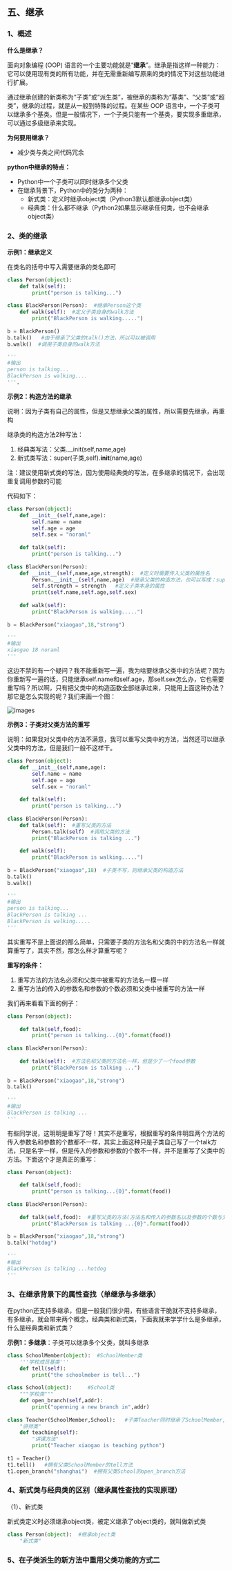 ## 五、继承

### 1、概述

**什么是继承？**

面向对象编程 (OOP) 语言的一个主要功能就是“**继承**”。继承是指这样一种能力：它可以使用现有类的所有功能，并在无需重新编写原来的类的情况下对这些功能进行扩展。

通过继承创建的新类称为“子类”或“派生类”，被继承的类称为“基类”、“父类”或“超类”，继承的过程，就是从一般到特殊的过程。在某些  OOP 语言中，一个子类可以继承多个基类。但是一般情况下，一个子类只能有一个基类，要实现多重继承，可以通过多级继承来实现。

**为何要用继承？**

- 减少类与类之间代码冗余



**python中继承的特点：**

- Python中一个子类可以同时继承多个父类
- 在继承背景下，Python中的类分为两种：
  - 新式类：定义时继承object类（Python3默认都继承object类）
  - 经典类：什么都不继承（Python2如果显示继承任何类，也不会继承object类）

### 2、类的继承

**示例1：继承定义**

在类名的括号中写入需要继承的类名即可

```python
class Person(object):
    def talk(self):
        print("person is talking...")
 
class BlackPerson(Person):  #继承Person这个类
    def walk(self):  #定义子类自身的walk方法
        print("BlackPerson is walking.....")
 
b = BlackPerson()
b.talk()   #由于继承了父类的talk()方法，所以可以被调用
b.walk()  #调用子类自身的walk方法

'''
#输出
person is talking...
BlackPerson is walking....
'''.
```

**示例2：构造方法的继承**

说明：因为子类有自己的属性，但是又想继承父类的属性，所以需要先继承，再重构

继承类的构造方法2种写法：

1. 经典类写法：父类.__init(self,name,age)
2. 新式类写法：super(子类,self).__init__(name,age)

注：建议使用新式类的写法，因为使用经典类的写法，在多继承的情况下，会出现重复调用参数的可能

代码如下：

```python
class Person(object):
    def __init__(self,name,age):
        self.name = name
        self.age = age
        self.sex = "noraml"
 
    def talk(self):
        print("person is talking...")
 
class BlackPerson(Person):
    def __init__(self,name,age,strength):  #定义时需要传入父类的属性名
        Person.__init__(self,name,age)  #继承父类的构造方法，也可以写成：super(BlackPerson,self).__init__(name,age)
        self.strength = strength   #定义子类本身的属性
        print(self.name,self.age,self.sex)
 
    def walk(self):
        print("BlackPerson is walking.....")
 
b = BlackPerson("xiaogao",18,"strong")

'''
#输出
xiaogao 18 noraml
'''
```

这边不禁的有一个疑问？我不能重新写一遍，我为啥要继承父类中的方法呢？因为你重新写一遍的话，只能继承self.name和self.age，那self.sex怎么办，它也需要重写吗？所以啊，只有把父类中的构造函数全部继承过来，只能用上面这种办法？那它是怎么实现的呢？我们来画一个图：

![images](./images/3.png)

**示例3：子类对父类方法的重写**

说明：如果我对父类中的方法不满意，我可以重写父类中的方法，当然还可以继承父类中的方法，但是我们一般不这样干。

```python
class Person(object):
    def __init__(self,name,age):
        self.name = name
        self.age = age
        self.sex = "noraml"
 
    def talk(self):
        print("person is talking...")
 
class BlackPerson(Person):
    def talk(self):  #重写父类的方法
        Person.talk(self)  #调用父类的方法
        print("BlackPerson is talking ...")
 
    def walk(self):
        print("BlackPerson is walking.....")
 
b = BlackPerson("xiaogao",18)  #子类不写，则继承父类的构造方法
b.talk()
b.walk()

'''
#输出
person is talking...
BlackPerson is talking ...
BlackPerson is walking.....
'''
```

其实重写不是上面说的那么简单，只需要子类的方法名和父类的中的方法名一样就算重写了，其实不然，那怎么样才算重写呢？

**重写的条件：**

1. 重写方法的方法名必须和父类中被重写的方法名一模一样
2. 重写方法的传入的参数名和参数的个数必须和父类中被重写的方法一样

我们再来看看下面的例子：

```python
class Person(object):
 
    def talk(self,food):
        print("person is talking...{0}".format(food))
 
class BlackPerson(Person):
 
    def talk(self):  #方法名和父类的方法名一样，但是少了一个food参数
        print("BlackPerson is talking ...")
 
b = BlackPerson("xiaogao",18,"strong")
b.talk()
 
'''
#输出
BlackPerson is talking ...
'''
```

有些同学说，这明明是重写了呀！其实不是重写，根据重写的条件明显两个方法的传入参数名和参数的个数都不一样，其实上面这种只是子类自己写了一个talk方法，只是名字一样，但是传入的参数和参数的个数不一样，并不是重写了父类中的方法。下面这个才是真正的重写：

```python
class Person(object):
 
    def talk(self,food):
        print("person is talking...{0}".format(food))
 
class BlackPerson(Person):
 
    def talk(self,food):  #重写父类的方法(方法名和传入的参数名以及参数的个数与父类的方法一样)
        print("BlackPerson is talking ...{0}".format(food))
 
b = BlackPerson("xiaogao",18,"strong")
b.talk("hotdog")
 
'''
#输出
BlackPerson is talking ...hotdog
'''
```

### 3、在继承背景下的属性查找（单继承与多继承）

 在python还支持多继承，但是一般我们很少用，有些语言干脆就不支持多继承，有多继承，就会带来两个概念，经典类和新式类，下面我就来学学什么是多继承，什么是经典类和新式类？

**示例1：多继承**：子类可以继承多个父类，就叫多继承

```python
class SchoolMember(object):  #SchoolMember类
    '''学校成员基类'''
    def tell(self):
        print("the schoolmeber is tell...")
 
class School(object):     #School类
    """学校类"""
    def open_branch(self,addr):
        print("openning a new branch in",addr)
 
class Teacher(SchoolMember,School):   #子类Teacher同时继承了SchoolMember,School两个类
    "讲师类"
    def teaching(self):
        "讲课方法"
        print("Teacher xiaogao is teaching python")
 
t1 = Teacher()
t1.tell()   #拥有父类SchoolMember的tell方法
t1.open_branch("shanghai")  #拥有父类School的open_branch方法
```

### 4、新式类与经典类的区别（继承属性查找的实现原理）

（1）、新式类

新式类定义时必须继承object类，被定义继承了object类的，就叫做新式类

```python
class Person(object):  #继承object类
    "新式类"
```



### 5、在子类派生的新方法中重用父类功能的方式二